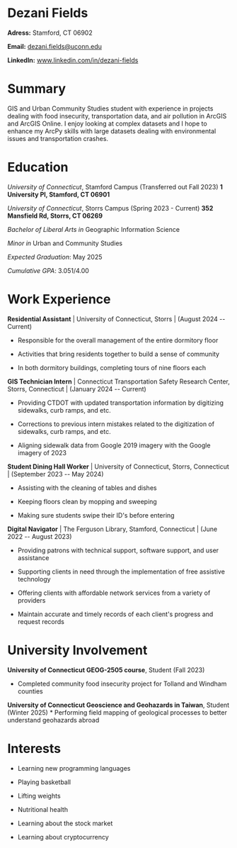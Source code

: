 # Dezani Fields

**Adress:** Stamford, CT 06902

**Email:** dezani.fields@uconn.edu

**LinkedIn:** www.linkedin.com/in/dezani-fields

# Summary

GIS and Urban Community Studies student with experience in projects
dealing with food insecurity, transportation data, and air pollution in
ArcGIS and ArcGIS Online. I enjoy looking at complex datasets and I hope
to enhance my ArcPy skills with large datasets dealing with
environmental issues and transportation crashes.

# Education

*University of Connecticut*, Stamford Campus (Transferred out Fall
2023) **1 University Pl, Stamford, CT 06901**

*University of Connecticut*, Storrs Campus (Spring 2023 - Current)
**352 Mansfield Rd, Storrs, CT 06269**

*Bachelor of Liberal Arts in* Geographic Information Science

*Minor in* Urban and Community Studies

*Expected Graduation*: May 2025

*Cumulative GPA*: 3.051/4.00

# Work Experience

**Residential Assistant** | University of Connecticut, Storrs |
(August 2024 -- Current)

* Responsible for the overall management of the entire dormitory floor

* Activities that bring residents together to build a sense of
community

* In both dormitory buildings, completing tours of nine floors each

**GIS Technician Intern** | Connecticut Transportation Safety
Research Center, Storrs, Connecticut | (January 2024 -- Current)

* Providing CTDOT with updated transportation information by digitizing
sidewalks, curb ramps, and etc.

* Corrections to previous intern mistakes related to the digitization
of sidewalks, curb ramps, and etc.

* Aligning sidewalk data from Google 2019 imagery with the Google
imagery of 2023

**Student Dining Hall Worker** | University of Connecticut, Storrs,
Connecticut | (September 2023 -- May 2024)

* Assisting with the cleaning of tables and dishes

* Keeping floors clean by mopping and sweeping

* Making sure students swipe their ID's before entering

**Digital Navigator** | The Ferguson Library, Stamford, Connecticut
| (June 2022 -- August 2023)

* Providing patrons with technical support, software support, and user
assistance

* Supporting clients in need through the implementation of free
assistive technology

* Offering clients with affordable network services from a variety of
providers

* Maintain accurate and timely records of each client's progress and
request records

# University Involvement

**University of Connecticut GEOG-2505 course**, Student (Fall 2023)
* Completed community food insecurity project for Tolland and Windham
counties

**University of Connecticut Geoscience and Geohazards in Taiwan**,
Student (Winter 2025) * Performing field mapping of geological
processes to better understand geohazards abroad

# Interests

* Learning new programming languages

* Playing basketball

* Lifting weights

* Nutritional health

* Learning about the stock market

* Learning about cryptocurrency
